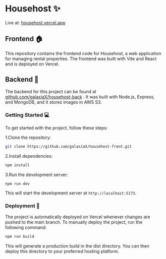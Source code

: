 # Househost ✨

Live at: [househost.vercel.app](https://househost.vercel.app)

## Frontend 🏠

This repository contains the frontend code for Househost, a web application for managing rental properties. The frontend was built with Vite and React and is deployed on Vercel.

## Backend 🔧

The backend for this project can be found at [github.com/galaxiaX/househost-back](https://github.com/galaxiaX/househost-back) . It was built with Node.js, Express, and MongoDB, and it stores images in AWS S3.

### Getting Started 💻

To get started with the project, follow these steps:

1.Clone the repository:

```bash
git clone https://github.com/galaxiaX/househost-front.git
```

2.Install dependencies:

```bash
npm install
```

3.Run the development server:

```bash
npm run dev
```

This will start the development server at `http://localhost:5173`.

### Deployment 🚀

The project is automatically deployed on Vercel whenever changes are pushed to the main branch.
To manually deploy the project, run the following command:

```bash
npm run build
```

This will generate a production build in the dist directory. You can then deploy this directory to your preferred hosting platform.
